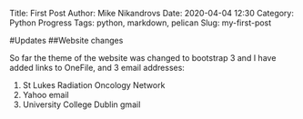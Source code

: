 Title: First Post
Author: Mike Nikandrovs
Date: 2020-04-04 12:30
Category: Python Progress
Tags: python, markdown, pelican
Slug: my-first-post


#Updates
##Website changes

So far the theme of the website was changed to bootstrap 3 and I have added links to OneFile, and 3 email addresses:
1. St Lukes Radiation Oncology Network
2. Yahoo email
3. University College Dublin gmail

